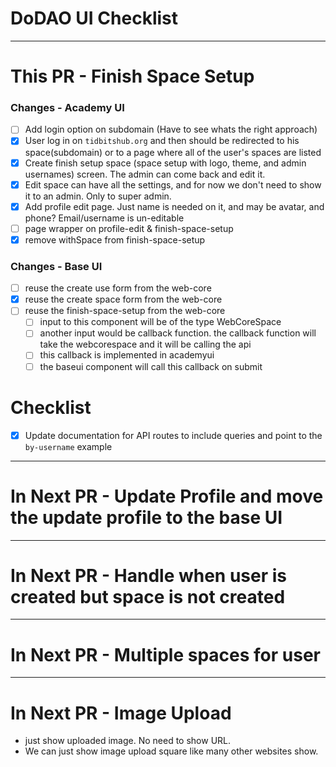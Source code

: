 # DoDAO UI Checklist

---

# This PR - Finish Space Setup

### Changes - Academy UI

- [ ] Add login option on subdomain (Have to see whats the right approach)
- [x] User log in on `tidbitshub.org` and then should be redirected to his space(subdomain) or to a page where all of the user's spaces are listed
- [x] Create finish setup space (space setup with logo, theme, and admin usernames) screen. The admin can come back and edit it.
- [x] Edit space can have all the settings, and for now we don't need to show it to an admin. Only to super admin.
- [x] Add profile edit page. Just name is needed on it, and may be avatar, and phone? Email/username is un-editable
- [ ] page wrapper on profile-edit & finish-space-setup
- [x] remove withSpace from finish-space-setup

### Changes - Base UI

- [ ] reuse the create use form from the web-core
- [x] reuse the create space form from the web-core
- [ ] reuse the finish-space-setup from the web-core
  - [ ] input to this component will be of the type WebCoreSpace
  - [ ] another input would be callback function. the callback function will take the webcorespace and it will be calling the api
  - [ ] this callback is implemented in academyui
  - [ ] the baseui component will call this callback on submit

# Checklist

- [x] Update documentation for API routes to include queries and point to the `by-username` example

---

# In Next PR - Update Profile and move the update profile to the base UI

---

# In Next PR - Handle when user is created but space is not created

---

# In Next PR - Multiple spaces for user

----
# In Next PR - Image Upload
- just show uploaded image. No need to show URL.
- We can just show image upload square like many other websites show.
